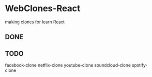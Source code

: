 # WebClones-React
making clones for learn React


DONE
--------





TODO
--------
facebook-clone
netflix-clone
youtube-clone
soundcloud-clone
spotify-clone

